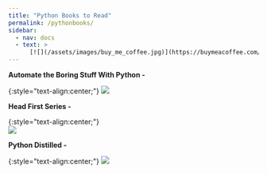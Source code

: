 ```yaml
---
title: "Python Books to Read"
permalink: /pythonbooks/
sidebar:
  - nav: docs
  - text: >
      [![](/assets/images/buy_me_coffee.jpg)](https://buymeacoffee.com/softwaremusings){:target="_blank"}
---
```

**Automate the Boring Stuff With Python -**

{:style="text-align:center;"}
![](https://m.media-amazon.com/images/I/51NUClalChL._SR600%2C315_PIWhiteStrip%2CBottomLeft%2C0%2C35_SCLZZZZZZZ_FMpng_BG255%2C255%2C255.jpg)

**Head First Series -**

{:style="text-align:center;"}   
![](https://target.scene7.com/is/image/Target/GUEST_7114afb4-73f4-456d-8598-297c5815e5ca?wid=488&hei=488&fmt=pjpeg)


**Python Distilled -**

{:style="text-align:center;"}
![](https://img.hmv.co.jp/image/jacket/400/0000142/8/2/679.jpg)





